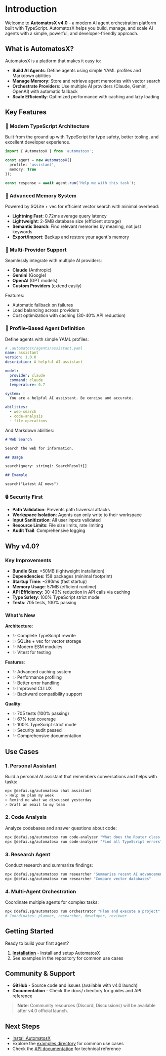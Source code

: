 # Introduction

Welcome to **AutomatosX v4.0** - a modern AI agent orchestration platform built with TypeScript. AutomatosX helps you build, manage, and scale AI agents with a simple, powerful, and developer-friendly approach.

## What is AutomatosX?

AutomatosX is a platform that makes it easy to:

- **Build AI Agents**: Define agents using simple YAML profiles and Markdown abilities
- **Manage Memory**: Store and retrieve agent memories with vector search
- **Orchestrate Providers**: Use multiple AI providers (Claude, Gemini, OpenAI) with automatic fallback
- **Scale Efficiently**: Optimized performance with caching and lazy loading

## Key Features

### 🚀 Modern TypeScript Architecture

Built from the ground up with TypeScript for type safety, better tooling, and excellent developer experience.

```typescript
import { AutomatosX } from 'automatosx';

const agent = new AutomatosX({
  profile: 'assistant',
  memory: true
});

const response = await agent.run('Help me with this task');
```

### 🧠 Advanced Memory System

Powered by SQLite + vec for efficient vector search with minimal overhead:

- **Lightning Fast**: 0.72ms average query latency
- **Lightweight**: 2-5MB database size (efficient storage)
- **Semantic Search**: Find relevant memories by meaning, not just keywords
- **Export/Import**: Backup and restore your agent's memory

### 🔌 Multi-Provider Support

Seamlessly integrate with multiple AI providers:

- **Claude** (Anthropic)
- **Gemini** (Google)
- **OpenAI** (GPT models)
- **Custom Providers** (extend easily)

Features:

- Automatic fallback on failures
- Load balancing across providers
- Cost optimization with caching (30-40% API reduction)

### 📝 Profile-Based Agent Definition

Define agents with simple YAML profiles:

```yaml
# .automatosx/agents/assistant.yaml
name: assistant
version: 1.0.0
description: A helpful AI assistant

model:
  provider: claude
  command: claude
  temperature: 0.7

system: |
  You are a helpful AI assistant. Be concise and accurate.

abilities:
  - web-search
  - code-analysis
  - file-operations
```

And Markdown abilities:

```markdown
# Web Search

Search the web for information.

## Usage

search(query: string): SearchResult[]

## Example

search("Latest AI news")
```

### 🔒 Security First

- **Path Validation**: Prevents path traversal attacks
- **Workspace Isolation**: Agents can only write to their workspace
- **Input Sanitization**: All user inputs validated
- **Resource Limits**: File size limits, rate limiting
- **Audit Trail**: Comprehensive logging

## Why v4.0?

### Key Improvements

- **Bundle Size**: <50MB (lightweight installation)
- **Dependencies**: 158 packages (minimal footprint)
- **Startup Time**: ~280ms (fast startup)
- **Memory Usage**: 57MB (efficient runtime)
- **API Efficiency**: 30-40% reduction in API calls via caching
- **Type Safety**: 100% TypeScript strict mode
- **Tests**: 705 tests, 100% passing

### What's New

**Architecture**:

- ✨ Complete TypeScript rewrite
- ✨ SQLite + vec for vector storage
- ✨ Modern ESM modules
- ✨ Vitest for testing

**Features**:

- ✨ Advanced caching system
- ✨ Performance profiling
- ✨ Better error handling
- ✨ Improved CLI UX
- ✨ Backward compatibility support

**Quality**:

- ✨ 705 tests (100% passing)
- ✨ 67% test coverage
- ✨ 100% TypeScript strict mode
- ✨ Security audit passed
- ✨ Comprehensive documentation

## Use Cases

### 1. Personal Assistant

Build a personal AI assistant that remembers conversations and helps with tasks:

```bash
npx @defai.sg/automatosx chat assistant
> Help me plan my week
> Remind me what we discussed yesterday
> Draft an email to my team
```

### 2. Code Analysis

Analyze codebases and answer questions about code:

```bash
npx @defai.sg/automatosx run code-analyzer "What does the Router class do?"
npx @defai.sg/automatosx run code-analyzer "Find all TypeScript errors"
```

### 3. Research Agent

Conduct research and summarize findings:

```bash
npx @defai.sg/automatosx run researcher "Summarize recent AI advancements"
npx @defai.sg/automatosx run researcher "Compare vector databases"
```

### 4. Multi-Agent Orchestration

Coordinate multiple agents for complex tasks:

```bash
npx @defai.sg/automatosx run orchestrator "Plan and execute a project"
# Coordinates: planner, researcher, developer, reviewer
```

## Getting Started

Ready to build your first agent?

1. **[Installation](./installation.md)** - Install and setup AutomatosX
2. See examples in the repository for common use cases

## Community & Support

- **GitHub** - Source code and issues (available with v4.0 launch)
- **Documentation** - Check the docs/ directory for guides and API reference

> **Note**: Community resources (Discord, Discussions) will be available after v4.0 official launch.

## Next Steps

- [Install AutomatosX](./installation.md)
- Explore the [examples directory](../../examples/) for common use cases
- Check the [API documentation](../api/) for technical reference
